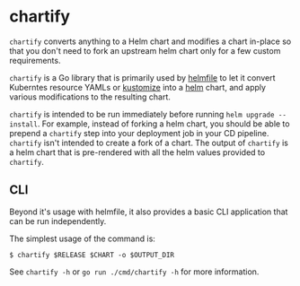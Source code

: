 # chartify

`chartify` converts anything to a Helm chart and modifies a chart in-place so that you don't need to fork an upstream helm chart only for a few custom requirements.

`chartify` is a Go library that is primarily used by [helmfile](https://github.com/helmfile/helmfile) to let it convert Kuberntes resource YAMLs or [kustomize](https://github.com/kubernetes-sigs/kustomize) into a [helm](https://github.com/helm/helm) chart, and apply various modifications to the resulting chart.

`chartify` is intended to be run immediately before running `helm upgrade --install`. For example, instead of forking a helm chart, you should be able to prepend a `chartify` step into your deployment job in your CD pipeline. `chartify` isn't intended to create a fork of a chart. The output of `chartify` is a helm chart that is pre-rendered with all the helm values provided to `chartify`.

## CLI

Beyond it's usage with helmfile, it also provides a basic CLI application that can be run independently.

The simplest usage of the command is:

```
$ chartify $RELEASE $CHART -o $OUTPUT_DIR
```

See `chartify -h` or `go run ./cmd/chartify -h` for more information.
